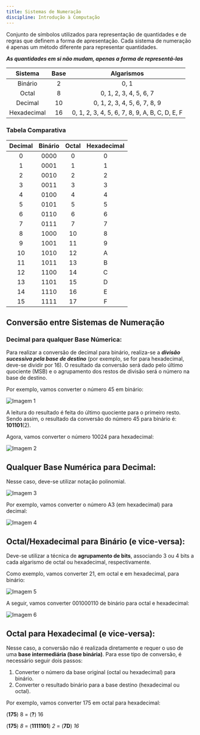 ```yaml
---
title: Sistemas de Numeração
discipline: Introdução à Computação
---
```

Conjunto de símbolos utilizados para representação de quantidades e de regras que definem a forma de apresentação. Cada sistema de numeração é apenas um método diferente para representar quantidades. 

_**As quantidades em si não mudam, apenas a forma de representá-las**_

| **Sistema** | **Base** | **Algarismos** | 
| :---: | :---: | :---: |
| Binário | 2 | 0, 1 |
| Octal | 8 | 0, 1, 2, 3, 4, 5, 6, 7 |
| Decimal | 10 | 0, 1, 2, 3, 4, 5, 6, 7, 8, 9 |
| Hexadecimal | 16 | 0, 1, 2, 3, 4, 5, 6, 7, 8, 9, A, B, C, D, E, F |

### Tabela Comparativa

| **Decimal** | **Binário** | **Octal** | **Hexadecimal** |
| :---: | :---: | :---: | :---: |
| 0  | 0000 | 0  |  0 |
| 1  | 0001 | 1  |  1 |
| 2  | 0010 | 2  |  2 |
| 3  | 0011 | 3  |  3 |
| 4  | 0100 | 4  |  4 |
| 5  | 0101 | 5  |  5 |
| 6  | 0110 | 6  |  6 |
| 7  | 0111 | 7  |  7 |
| 8  | 1000 | 10 |  8 |
| 9  | 1001 | 11 |  9 |
| 10 | 1010 | 12 |  A |
| 11 | 1011 | 13 |  B |
| 12 | 1100 | 14 |  C |
| 13 | 1101 | 15 |  D |
| 14 | 1110 | 16 |  E |
| 15 | 1111 | 17 |  F |


## Conversão entre Sistemas de Numeração

### Decimal para qualquer Base Númerica:

Para realizar a conversão de decimal para binário, realiza-se a _**divisão sucessiva pela base de destino**_ (por exemplo, se for para hexadecimal, deve-se dividir por 16). O resultado da conversão será dado pelo último quociente (MSB) e o agrupamento dos restos de divisão será o número na base de destino.

Por exemplo, vamos converter o número 45 em binário:

![Imagem 1](https://www.embarcados.com.br/wp-content/uploads/2016/07/decimal-bin%C3%A1rio.jpg)

A leitura do resultado é feita do último quociente para o primeiro resto. Sendo assim, o resultado da conversão do número 45 para binário é: **101101**(2).

Agora, vamos converter o número 10024 para hexadecimal:

![Imagem 2](https://i.imgur.com/ojVO5Zd.png) <!-- original: http://www.mecaweb.com.br/eletronica/content/image/conv_dh_2.png-->

## Qualquer Base Numérica para Decimal:

Nesse caso, deve-se utilizar notação polinomial.

![Imagem 3](https://image.slidesharecdn.com/03stcunidadesdeinformacaosistemasnumericos-150303110419-conversion-gate01/95/unidades-de-informacao-sistemas-numericos-39-638.jpg?cb=1425402323)
  
Por exemplo, vamos converter o número A3 (em hexadecimal) para decimal:

![Imagem 4](https://rvalentim.files.wordpress.com/2010/01/hexadec-decimal.jpg)

## Octal/Hexadecimal para Binário (e vice-versa): 

Deve-se utilizar a técnica de **agrupamento de bits**, associando 3 ou 4 bits a cada algarismo de octal ou hexadecimal, respectivamente.

Como exemplo, vamos converter 21, em octal e em hexadecimal, para binário: 

![Imagem 5](https://i.imgur.com/Ytdi7uA.png) <!--Original: http://mundoprojetado.com.br/wp-content/uploads/2019/01/Conversao-de-octal-hexa-para-binario.png -->

A seguir, vamos converter 001000110 de binário para octal e hexadecimal:

![Imagem 6](https://i.imgur.com/yq1vdcN.png) <!-- Original: http://mundoprojetado.com.br/wp-content/uploads/2019/01/Conversao-de-bin%C3%A1rio-em-octal-hexa.png-->

## Octal para Hexadecimal (e vice-versa):

Nesse caso, a conversão não é realizada diretamente e requer o uso de uma **base intermediária (base binária)**. Para esse tipo de conversão, é necessário seguir dois passos:

1. Converter o número da base original (octal ou hexadecimal) para binário.
2. Converter o resultado binário para a base destino (hexadecimal ou octal).

Por exemplo, vamos converter 175 em octal para hexadecimal:

(**175**) 8 = (**?**) 16

(**175**) *8* = (**1111101**) *2* =  (**7D**) *16*  
